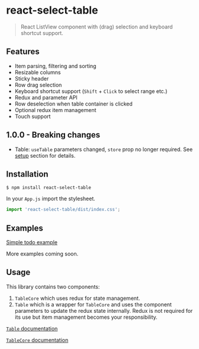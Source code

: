 # react-select-table

> React ListView component with (drag) selection and keyboard shortcut support.

## Features

* Item parsing, filtering and sorting
* Resizable columns
* Sticky header
* Row drag selection
* Keyboard shortcut support (`Shift` + `Click` to select range etc.)
* Redux and parameter API
* Row deselection when table container is clicked
* Optional redux item management
* Touch support

## 1.0.0 - Breaking changes

* Table:  `useTable` parameters changed, `store` prop no longer required. See [setup](/docs/table.md#setup) section for details.

## Installation

```shell
$ npm install react-select-table
```

In your `App.js` import the stylesheet.

````javascript
import 'react-select-table/dist/index.css';
````

## Examples

[Simple todo example](https://codesandbox.io/s/rst-simple-wk07o)

More examples coming soon.

## Usage

This library contains two components: 

1. `TableCore` which uses redux for state management.
2. `Table` which is a wrapper for `TableCore` and uses the component parameters to update the redux state internally. Redux is not required for its use but item management becomes your responsibility.

[`Table` documentation](/docs/table.md)

[`TableCore` documentation](/docs/core.md)